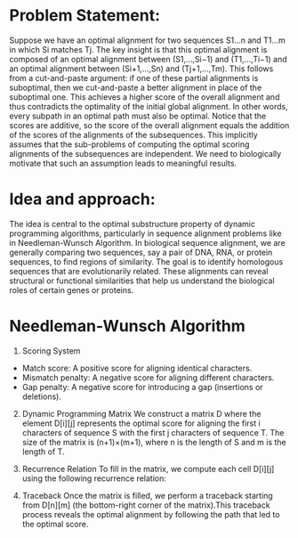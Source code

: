 # Problem Statement:

Suppose we have an optimal alignment for two sequences  S1…n  and  T1…m  in which Si matches Tj. The key insight is that this optimal alignment is composed of an optimal alignment between  (S1,…,Si−1) and (T1,…,Ti−1) and an optimal alignment between  (Si+1,…,Sn) and  (Tj+1,…,Tm). This follows from a cut-and-paste argument: if one of these partial alignments is suboptimal, then we cut-and-paste a better alignment in place of the suboptimal one. This achieves a higher score of the overall alignment and thus contradicts the optimality of the initial global alignment. In other words, every subpath in an optimal path must also be optimal. Notice that the scores are additive, so the score of the overall alignment equals the addition of the scores of the alignments of the subsequences. This implicitly assumes that the sub-problems of computing the optimal scoring alignments of the subsequences are independent. We need to biologically motivate that such an assumption leads to meaningful results.

# Idea and approach:

The idea is central to the optimal substructure property of dynamic programming algorithms, particularly in sequence alignment problems like in Needleman-Wunsch Algorithm. In biological sequence alignment, we are generally comparing two sequences, say a pair of DNA, RNA, or protein sequences, to find regions of similarity. The goal is to identify homologous sequences that are evolutionarily related. These alignments can reveal structural or functional similarities that help us understand the biological roles of certain genes or proteins.

# Needleman-Wunsch Algorithm

1. Scoring System

+ Match score: A positive score for aligning identical characters.<br/>
+ Mismatch penalty: A negative score for aligning different characters.<br/>
+ Gap penalty: A negative score for introducing a gap (insertions or deletions).<br/>

2. Dynamic Programming Matrix
We construct a matrix D where the element D[i][j] represents the optimal score for aligning the first i characters of sequence S with the first j characters of sequence T. The size of the matrix is (n+1)×(m+1), where n is the length of S and m is the length of T.

3. Recurrence Relation
To fill in the matrix, we compute each cell D[i][j] using the following recurrence relation:<br/>

4. Traceback
Once the matrix is filled, we perform a traceback starting from D[n][m] (the bottom-right corner of the matrix).This traceback process reveals the optimal alignment by following the path that led to the optimal score.

